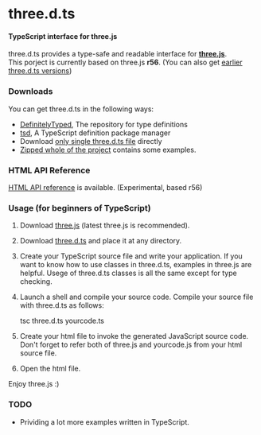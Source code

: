 three.d.ts
====
#### TypeScript interface for three.js ####

three.d.ts provides a type-safe and readable interface for **[three.js](http://mrdoob.github.com/three.js/)**.   
This porject is currently based on three.js **r56**. (You can also get [earlier three.d.ts versions](https://github.com/kontan/three.d.ts/tags))

### Downloads

You can get three.d.ts in the following ways:

* [DefinitelyTyped](https://github.com/borisyankov/DefinitelyTyped), The repository for type definitions
* [tsd](http://www.tsdpm.com/), A TypeScript definition package manager
* Download [only single three.d.ts file](https://github.com/kontan/three.d.ts/raw/master/three.d.ts) directly
* [Zipped whole of the project](https://github.com/kontan/three.d.ts/archive/master.zip) contains some examples. 

### HTML API Reference

[HTML API reference](http://phyzkit.net/docs/three.d.ts.html) is available. (Experimental, based r56)

### Usage (for beginners of TypeScript)

1. Download [three.js](https://raw.github.com/mrdoob/three.js/master/build/three.js) (latest three.js is recommended).
2. Download [three.d.ts](https://github.com/kontan/three.d.ts/raw/master/three.d.ts) and place it at any directory.
3. Create your TypeScript source file and write your application. If you want to know how to use classes in three.d.ts, examples in three.js are helpful. Usege of three.d.ts classes is all the same except for type checking.
4. Launch a shell and compile your source code. Compile your source file with three.d.ts as follows: 

    tsc three.d.ts yourcode.ts

5. Create your html file to invoke the generated JavaScript source code. Don't forget to refer both of three.js and yourcode.js from your html source file. 
6. Open the html file. 

Enjoy three.js :)

### TODO

* Prividing a lot more examples written in TypeScript. 
